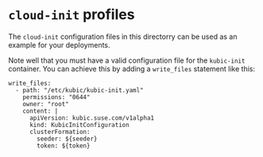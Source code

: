 # `cloud-init` profiles

The `cloud-init` configuration files in this directorry can be used
as an example for your deployments. 

Note well that you must have a valid configuration file for the
`kubic-init` container. You can achieve this by adding a
`write_files` statement like this:

```
write_files:
  - path: "/etc/kubic/kubic-init.yaml"
    permissions: "0644"
    owner: "root"
    content: |
      apiVersion: kubic.suse.com/v1alpha1
      kind: KubicInitConfiguration
      clusterFormation:
        seeder: ${seeder}
        token: ${token}

```
